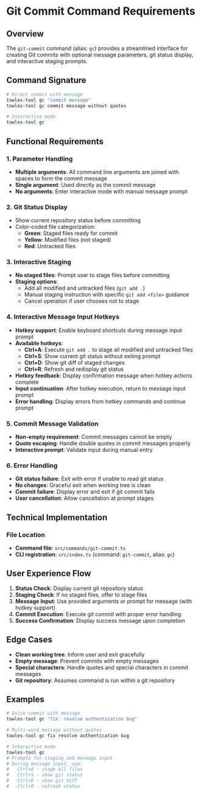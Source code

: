 # Git Commit Command Requirements

## Overview

The `git-commit` command (alias: `gc`) provides a streamlined interface for creating Git commits with optional message parameters, git status display, and interactive staging prompts.

## Command Signature

```bash
# Direct commit with message
towles-tool gc "commit message"
towles-tool gc commit message without quotes

# Interactive mode
towles-tool gc
```

## Functional Requirements

### 1. Parameter Handling
- **Multiple arguments**: All command line arguments are joined with spaces to form the commit message
- **Single argument**: Used directly as the commit message
- **No arguments**: Enter interactive mode with manual message prompt

### 2. Git Status Display
- Show current repository status before committing
- Color-coded file categorization:
  - **Green**: Staged files ready for commit
  - **Yellow**: Modified files (not staged)
  - **Red**: Untracked files

### 3. Interactive Staging
- **No staged files**: Prompt user to stage files before committing
- **Staging options**:
  - Add all modified and untracked files (`git add .`)
  - Manual staging instruction with specific `git add <file>` guidance
  - Cancel operation if user chooses not to stage

### 4. Interactive Message Input Hotkeys
- **Hotkey support**: Enable keyboard shortcuts during message input prompt
- **Available hotkeys**:
  - **Ctrl+A**: Execute `git add .` to stage all modified and untracked files
  - **Ctrl+S**: Show current git status without exiting prompt
  - **Ctrl+D**: Show git diff of staged changes
  - **Ctrl+R**: Refresh and redisplay git status
- **Hotkey feedback**: Display confirmation message when hotkey actions complete
- **Input continuation**: After hotkey execution, return to message input prompt
- **Error handling**: Display errors from hotkey commands and continue prompt

### 5. Commit Message Validation
- **Non-empty requirement**: Commit messages cannot be empty
- **Quote escaping**: Handle double quotes in commit messages properly
- **Interactive prompt**: Validate input during manual entry

### 6. Error Handling
- **Git status failure**: Exit with error if unable to read git status
- **No changes**: Graceful exit when working tree is clean
- **Commit failure**: Display error and exit if git commit fails
- **User cancellation**: Allow cancellation at prompt stages

## Technical Implementation

### File Location
- **Command file**: `src/commands/git-commit.ts`
- **CLI registration**: `src/index.ts` (command: `git-commit`, alias: `gc`)

## User Experience Flow

1. **Status Check**: Display current git repository status
2. **Staging Check**: If no staged files, offer to stage files
3. **Message Input**: Use provided arguments or prompt for message (with hotkey support)
4. **Commit Execution**: Execute git commit with proper error handling
5. **Success Confirmation**: Display success message upon completion

## Edge Cases

- **Clean working tree**: Inform user and exit gracefully
- **Empty message**: Prevent commits with empty messages
- **Special characters**: Handle quotes and special characters in commit messages
- **Git repository**: Assumes command is run within a git repository

## Examples

```bash
# Quick commit with message
towles-tool gc "fix: resolve authentication bug"

# Multi-word message without quotes
towles-tool gc fix resolve authentication bug

# Interactive mode
towles-tool gc
# Prompts for staging and message input
# During message input, use:
#   Ctrl+A - stage all files
#   Ctrl+S - show git status  
#   Ctrl+D - show git diff
#   Ctrl+R - refresh status
```
